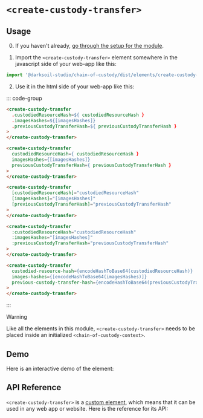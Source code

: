 # `<create-custody-transfer>`

## Usage

0. If you haven't already, [go through the setup for the module](/setup).

1. Import the `<create-custody-transfer>` element somewhere in the javascript side of your web-app like this:

```js
import '@darksoil-studio/chain-of-custody/dist/elements/create-custody-transfer.js'
```

2. Use it in the html side of your web-app like this:


::: code-group
```html [Lit]
<create-custody-transfer 
  .custodiedResourceHash=${ custodiedResourceHash }
  .imagesHashes=${[imagesHashes]}
  .previousCustodyTransferHash=${ previousCustodyTransferHash }
>
</create-custody-transfer>
```

```html [React]
<create-custody-transfer
  custodiedResourceHash={ custodiedResourceHash }
  imagesHashes={[imagesHashes]}
  previousCustodyTransferHash={ previousCustodyTransferHash }
>
</create-custody-transfer>
```

```html [Angular]
<create-custody-transfer
  [custodiedResourceHash]="custodiedResourceHash"
  [imagesHashes]="[imagesHashes]"
  [previousCustodyTransferHash]="previousCustodyTransferHash"
>
</create-custody-transfer>
```

```html [Vue]
<create-custody-transfer
  :custodiedResourceHash="custodiedResourceHash"
  :imagesHashes="[imagesHashes]"
  :previousCustodyTransferHash="previousCustodyTransferHash"
>
</create-custody-transfer>
```

```html [Svelte]
<create-custody-transfer
  custodied-resource-hash={encodeHashToBase64(custodiedResourceHash)}
  images-hashes={[encodeHashToBase64(imagesHashes)]}
  previous-custody-transfer-hash={encodeHashToBase64(previousCustodyTransferHash)}
>
</create-custody-transfer>
```
:::

> [!WARNING]
> Like all the elements in this module, `<create-custody-transfer>` needs to be placed inside an initialized `<chain-of-custody-context>`.

## Demo

Here is an interactive demo of the element:

<element-demo>
</element-demo>

<script setup>
import { onMounted } from "vue";
import { ProfilesClient, ProfilesStore } from '@darksoil-studio/profiles-zome';
import { demoProfiles, ProfilesZomeMock } from '@darksoil-studio/profiles-zome/dist/mocks.js';
import { decodeHashFromBase64 } from '@holochain/client';
import { render, html } from "lit";

import { ChainOfCustodyZomeMock, sampleCustodyTransfer } from "../../ui/src/mocks.ts";
import { ChainOfCustodyStore } from "../../ui/src/chain-of-custody-store.ts";
import { ChainOfCustodyClient } from "../../ui/src/chain-of-custody-client.ts";

onMounted(async () => {
  // Elements need to be imported on the client side, not the SSR side
  // Reference: https://vitepress.dev/guide/ssr-compat#importing-in-mounted-hook
  await import('@api-viewer/docs/lib/api-docs.js');
  await import('@api-viewer/demo/lib/api-demo.js');
  await import('@darksoil-studio/profiles-zome/dist/elements/profiles-context.js');
  if (!customElements.get('chain-of-custody-context')) await import('../../ui/src/elements/chain-of-custody-context.ts');
  if (!customElements.get('create-custody-transfer')) await import('../../ui/src/elements/create-custody-transfer.ts');

  const profiles = await demoProfiles();

  const profilesMock = new ProfilesZomeMock(
    profiles,
    Array.from(profiles.keys())[0]
  );
  const profilesStore = new ProfilesStore(new ProfilesClient(profilesMock, "chain_of_custody_test"));

  const mock = new ChainOfCustodyZomeMock();
  const client = new ChainOfCustodyClient(mock, "chain_of_custody_test");

  const custodyTransfer = await sampleCustodyTransfer(client);

  const record = await mock.create_custody_transfer(custodyTransfer);

  const store = new ChainOfCustodyStore(client);
  
  render(html`
    <profiles-context .store=${profilesStore}>
      <chain-of-custody-context .store=${store}>
        <api-demo src="custom-elements.json" only="create-custody-transfer" exclude-knobs="store">
        </api-demo>
      </chain-of-custody-context>
    </profiles-context>
  `, document.querySelector('element-demo'))
  })


</script>

## API Reference

`<create-custody-transfer>` is a [custom element](https://web.dev/articles/custom-elements-v1), which means that it can be used in any web app or website. Here is the reference for its API:

<api-docs src="custom-elements.json" only="create-custody-transfer">
</api-docs>
